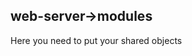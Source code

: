 web-server->modules
--------------------------------------------------

Here you need to put your shared objects
